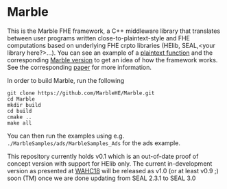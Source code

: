 # Marble

This is the Marble FHE framework, a C++ middleware library that translates between user programs written close-to-plaintext-style and FHE computations based on underlying FHE crpto libraries (HElib, SEAL,<your library here?>...).
You can see an example of a [plaintext function](MarbleSamples/hd/hd.cpp) and the corresponding [Marble version](MarbleSamples/hd_enc/hd_enc.cpp) to get an idea of how the framework works.
See the corresponding [paper](https://dl.acm.org/citation.cfm?id=3267978) for more information.

In order to build Marble, run the following
```
git clone https://github.com/MarbleHE/Marble.git
cd Marble
mkdir build
cd build
cmake ..
make all
```
You can then run the examples using e.g. `./MarbleSamples/ads/MarbleSamples_Ads` for the ads example.


This repository currently holds v0.1 which is an out-of-date proof of concept version with support for HElib only. 
The current in-development version as presented at [WAHC18](http://homomorphicencryption.org/workshops/wahc18/) will be released as v1.0 (or at least v0.9 ;) soon (TM) once we are done updating from SEAL 2.3.1 to SEAL 3.0
